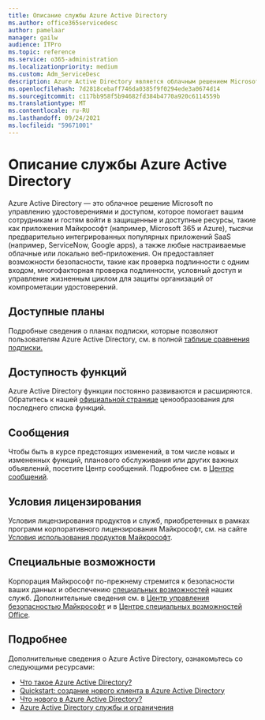 ```yaml
---
title: Описание службы Azure Active Directory
ms.author: office365servicedesc
author: pamelaar
manager: gailw
audience: ITPro
ms.topic: reference
ms.service: o365-administration
ms.localizationpriority: medium
ms.custom: Adm_ServiceDesc
description: Azure Active Directory является облачным решением Microsoft по управлению удостоверением и доступом, которое помогает вашим сотрудникам и гостевых пользователям войти в защищенные ресурсы и получить доступ к ним.
ms.openlocfilehash: 7d2818cebaff746da0385f9f0294ede3a0674d14
ms.sourcegitcommit: c117bb958f5b94682fd384b4770a920c6114559b
ms.translationtype: MT
ms.contentlocale: ru-RU
ms.lasthandoff: 09/24/2021
ms.locfileid: "59671001"
---
```

# <a name="azure-active-directory-service-description"></a>Описание службы Azure Active Directory

Azure Active Directory — это облачное решение Microsoft по управлению удостоверениями и доступом, которое помогает вашим сотрудникам и гостям войти в защищенные и доступные ресурсы, такие как приложения Майкрософт (например, Microsoft 365 и Azure), тысячи предварительно интегрированных популярных приложений SaaS (например, ServiceNow, Google apps), а также любые настраиваемые облачные или локально веб-приложения. Он предоставляет возможности безопасности, такие как проверка подлинности с одним входом, многофакторная проверка подлинности, условный доступ и управление жизненным циклом для защиты организаций от компрометации удостоверений.

## <a name="available-plans"></a>Доступные планы

Подробные сведения о планах подписки, которые позволяют пользователям Azure Active Directory, см. в полной [таблице сравнения подписки.](https://go.microsoft.com/fwlink/?linkid=2139145)

## <a name="feature-availability"></a>Доступность функций

Azure Active Directory функции постоянно развиваются и расширяются. Обратитесь к нашей [официальной странице](https://www.microsoft.com/security/business/identity-access-management/azure-ad-pricing) ценообразования для последнего списка функций.

## <a name="messaging"></a>Сообщения

Чтобы быть в курсе предстоящих изменений, в том числе новых и измененных функций, планового обслуживания или других важных объявлений, посетите Центр сообщений. Подробнее см. в [Центре сообщений](/microsoft-365/admin/manage/message-center).

## <a name="licensing-terms"></a>Условия лицензирования

Условия лицензирования продуктов и служб, приобретенных в рамках программ корпоративного лицензирования Майкрософт, см. на сайте [Условия использования продуктов Майкрософт](https://www.microsoft.com/licensing/terms/).

## <a name="accessibility"></a>Специальные возможности

Корпорация Майкрософт по-прежнему стремится к безопасности ваших данных и обеспечению [специальных возможностей](https://www.microsoft.com/trust-center/compliance/accessibility) наших служб. Дополнительные сведения см. в [Центр управления безопасностью Майкрософт](https://www.microsoft.com/trust-center) и в [Центре специальных возможностей Office](https://support.office.com/article/ecab0fcf-d143-4fe8-a2ff-6cd596bddc6d).

## <a name="learn-more"></a>Подробнее

Дополнительные сведения о Azure Active Directory, ознакомьтесь со следующими ресурсами:

- [Что такое Azure Active Directory?](/azure/active-directory/fundamentals/active-directory-whatis)
- [Quickstart: создание нового клиента в Azure Active Directory](/azure/active-directory/fundamentals/active-directory-access-create-new-tenant)
- [Что нового в Azure Active Directory?](/azure/active-directory/fundamentals/whats-new)
- [Azure Active Directory службы и ограничения](/azure/active-directory/enterprise-users/directory-service-limits-restrictions)
